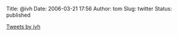 Title: @ivh
Date: 2006-03-21 17:56
Author: tom
Slug: twitter
Status: published

<a class="twitter-timeline" href="https://twitter.com/ivh">Tweets by ivh</a> <script async src="//platform.twitter.com/widgets.js" charset="utf-8"></script>

